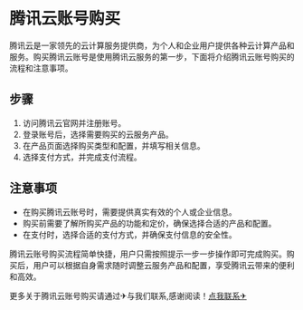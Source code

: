 # 腾讯云账号购买

腾讯云是一家领先的云计算服务提供商，为个人和企业用户提供各种云计算产品和服务。购买腾讯云账号是使用腾讯云服务的第一步，下面将介绍腾讯云账号购买的流程和注意事项。

## 步骤

1. 访问腾讯云官网并注册账号。
2. 登录账号后，选择需要购买的云服务产品。
3. 在产品页面选择购买类型和配置，并填写相关信息。
4. 选择支付方式，并完成支付流程。

## 注意事项

- 在购买腾讯云账号时，需要提供真实有效的个人或企业信息。
- 购买前需要了解所购买产品的功能和定价，确保选择合适的产品和配置。
- 在支付时，选择合适的支付方式，并确保支付信息的安全性。

腾讯云账号购买流程简单快捷，用户只需按照提示一步一步操作即可完成购买。购买后，用户可以根据自身需求随时调整云服务产品和配置，享受腾讯云带来的便利和高效。

更多关于腾讯云账号购买请通过✈与我们联系,感谢阅读！[点我联系✈](https://file.G208.com)